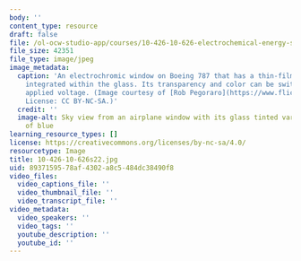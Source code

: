 ```yaml
---
body: ''
content_type: resource
draft: false
file: /ol-ocw-studio-app/courses/10-426-10-626-electrochemical-energy-systems-spring-2022/10-426-10-626s22.jpg
file_size: 42351
file_type: image/jpeg
image_metadata:
  caption: 'An electrochromic window on Boeing 787 that has a thin-film Li-ion battery
    integrated within the glass. Its transparency and color can be switched with an
    applied voltage. (Image courtesy of [Rob Pegoraro](https://www.flickr.com/photos/robpegoraro/18352831699/in/photolist-97Kh9e-pPm6Zh-qTnJBn-tXM4sK-5BJoxP).
    License: CC BY-NC-SA.)'
  credit: ''
  image-alt: Sky view from an airplane window with its glass tinted various shades
    of blue
learning_resource_types: []
license: https://creativecommons.org/licenses/by-nc-sa/4.0/
resourcetype: Image
title: 10-426-10-626s22.jpg
uid: 89371595-78af-4302-a8c5-484dc38490f8
video_files:
  video_captions_file: ''
  video_thumbnail_file: ''
  video_transcript_file: ''
video_metadata:
  video_speakers: ''
  video_tags: ''
  youtube_description: ''
  youtube_id: ''
---
```


